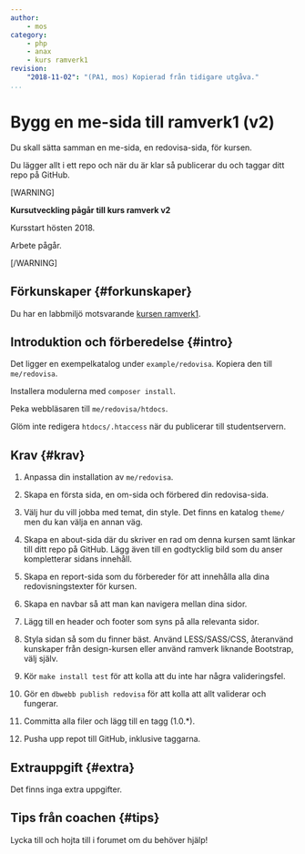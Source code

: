 ```yaml
---
author:
    - mos
category:
    - php
    - anax
    - kurs ramverk1
revision:
    "2018-11-02": "(PA1, mos) Kopierad från tidigare utgåva."
...
```

Bygg en me-sida till ramverk1 (v2)
===================================

Du skall sätta samman en me-sida, en redovisa-sida, för kursen.

Du lägger allt i ett repo och när du är klar så publicerar du och taggar ditt repo på GitHub.

<!--more-->

[WARNING]

**Kursutveckling pågår till kurs ramverk v2**

Kursstart hösten 2018.

Arbete pågår.

[/WARNING]



Förkunskaper {#forkunskaper}
-----------------------

Du har en labbmiljö motsvarande [kursen ramverk1](kurser/ramverk1-v2/kmom01#labbmiljo).



Introduktion och förberedelse {#intro}
-----------------------

Det ligger en exempelkatalog under `example/redovisa`. Kopiera den till `me/redovisa`.

Installera modulerna med `composer install`.

Peka webbläsaren till `me/redovisa/htdocs`.

Glöm inte redigera `htdocs/.htaccess` när du publicerar till studentservern.



Krav {#krav}
-----------------------

1. Anpassa din installation av `me/redovisa`.

1. Skapa en första sida, en om-sida och förbered din redovisa-sida.

1. Välj hur du vill jobba med temat, din style. Det finns en katalog `theme/` men du kan välja en annan väg.

1. Skapa en about-sida där du skriver en rad om denna kursen samt länkar till ditt repo på GitHub. Lägg även till en godtycklig bild som du anser kompletterar sidans innehåll.

1. Skapa en report-sida som du förbereder för att innehålla alla dina redovisningstexter för kursen.

1. Skapa en navbar så att man kan navigera mellan dina sidor.

1. Lägg till en header och footer som syns på alla relevanta sidor.

1. Styla sidan så som du finner bäst. Använd LESS/SASS/CSS, återanvänd kunskaper från design-kursen eller använd ramverk liknande Bootstrap, välj själv.

1. Kör `make install test` för att kolla att du inte har några valideringsfel.

1. Gör en `dbwebb publish redovisa` för att kolla att allt validerar och fungerar.

1. Committa alla filer och lägg till en tagg (1.0.\*).

1. Pusha upp repot till GitHub, inklusive taggarna.



Extrauppgift {#extra}
-----------------------

Det finns inga extra uppgifter.

<!--
Lös följande extrauppgifter om du har tid och lust.

1. Lägg till så att du kan logga in på webbplatsen och hantera användare. Du har troligen kod från tidigare kurser som kan återanvändas.
-->



Tips från coachen {#tips}
-----------------------

Lycka till och hojta till i forumet om du behöver hjälp!
